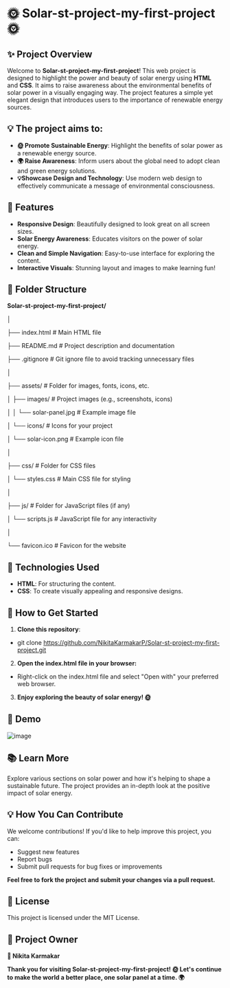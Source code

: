 # 🌞 Solar-st-project-my-first-project 🌞

## ✨ Project Overview
Welcome to **Solar-st-project-my-first-project**! This web project is designed to highlight the power and beauty of solar energy using **HTML** and **CSS**. It aims to raise awareness about the environmental benefits of solar power in a visually engaging way. The project features a simple yet elegant design that introduces users to the importance of renewable energy sources.

## 💡 The project aims to:
- **🌞 Promote Sustainable Energy**: Highlight the benefits of solar power as a renewable energy source.
- **🌍 Raise Awareness**: Inform users about the global need to adopt clean and green energy solutions.
- **💡Showcase Design and Technology**: Use modern web design to effectively communicate a message of environmental consciousness.

## 🌟 Features
- **Responsive Design**: Beautifully designed to look great on all screen sizes.
- **Solar Energy Awareness**: Educates visitors on the power of solar energy.
- **Clean and Simple Navigation**: Easy-to-use interface for exploring the content.
- **Interactive Visuals**: Stunning layout and images to make learning fun!

## 📂 Folder Structure

**Solar-st-project-my-first-project/**

│

├── index.html                # Main HTML file

├── README.md                 # Project description and documentation

├── .gitignore                # Git ignore file to avoid tracking unnecessary files

│

├── assets/                   # Folder for images, fonts, icons, etc.

│   ├── images/               # Project images (e.g., screenshots, icons)

│   │   └── solar-panel.jpg   # Example image file

│   └── icons/                # Icons for your project

│       └── solar-icon.png    # Example icon file

│

├── css/                      # Folder for CSS files

│   └── styles.css            # Main CSS file for styling

│

├── js/                       # Folder for JavaScript files (if any)

│   └── scripts.js            # JavaScript file for any interactivity

│

└── favicon.ico               # Favicon for the website

## 🔧 Technologies Used
- **HTML**: For structuring the content.
- **CSS**: To create visually appealing and responsive designs.

## 🚀 How to Get Started
1. **Clone this repository**:
  - git clone https://github.com/NikitaKarmakarP/Solar-st-project-my-first-project.git
2. **Open the index.html file in your browser:**
  - Right-click on the index.html file and select "Open with" your preferred web browser.
3. **Enjoy exploring the beauty of solar energy! 🌞**

## 🎥 Demo

![image](https://github.com/user-attachments/assets/ddfd33a3-d433-4dbb-a16f-fa08c2f0220d)

## 📚 Learn More
Explore various sections on solar power and how it's helping to shape a sustainable future. The project provides an in-depth look at the positive impact of solar energy.

## 💡 How You Can Contribute
We welcome contributions! If you'd like to help improve this project, you can:

- Suggest new features
- Report bugs
- Submit pull requests for bug fixes or improvements

**Feel free to fork the project and submit your changes via a pull request.**

## 📄 License
This project is licensed under the MIT License.

## 👑 Project Owner
**💼 Nikita Karmakar**

**Thank you for visiting Solar-st-project-my-first-project! 🌞 Let's continue to make the world a better place, one solar panel at a time. 🌍**


